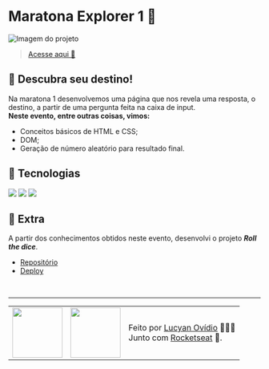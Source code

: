 # Maratona Explorer 1 🔮

![Imagem do projeto](./assets/image/resultado.png)
> <a href="https://lucyanovidio.github.io/maratonas-explorer-rocketseat/maratona-explorer-1/">Acesse aqui 🚀</a>

## 🔮 Descubra seu destino!

Na maratona 1 desenvolvemos uma página que nos revela uma resposta, o destino, a partir de uma pergunta feita na caixa de input.<br>
**Neste evento, entre outras coisas, vimos:**
+ Conceitos básicos de HTML e CSS;
+ DOM;
+ Geração de número aleatório para resultado final.


## 🧠 Tecnologias

<div>
    <img src="https://img.shields.io/badge/HTML5-E34F26?style=for-the-badge&logo=html5&logoColor=white" />
    <img src="https://img.shields.io/badge/CSS3-1572B6?style=for-the-badge&logo=css3&logoColor=white" />
    <img src="https://img.shields.io/badge/JavaScript-F7DF1E?style=for-the-badge&logo=javascript&logoColor=black" />
</div>

## 🚀 Extra

A partir dos conhecimentos obtidos neste evento, desenvolvi o projeto ***Roll the dice***.
+  <a href="https://github.com/lucyanovidio/roll-the-dice">Repositório</a>
+  <a href="https://lucyanovidio.github.io/roll-the-dice">Deploy</a>
<br>

---

<table>
  <tr>
    <td>
      <img src="https://github.com/lucyanovidio.png" width="100px" />
    </td>
    <td>
      <img src="https://github.com/rocketseat-education.png" width="100px" />
    </td>
    <td>
      Feito por <a href="https://github.com/lucyanovidio">Lucyan Ovídio</a> 🙋🏿‍♂️
      <br> Junto com <a href="https://rocketseat.com.br">Rocketseat</a> 🚀.
    </td>
  </tr>
</table>
